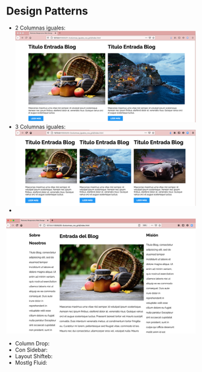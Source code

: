 # Design Patterns

- 2 Columnas iguales:
![](https://github.com/avilesdiana/Design_patterns/blob/main/ss/2Columns.png)
- 3 Columnas iguales:
![](https://github.com/avilesdiana/Design_patterns/blob/main/ss/3Columns.png)
-
![](https://github.com/avilesdiana/Design_patterns/blob/main/ss/3columns1+.png)
- Column Drop:
- Con Sidebar:
- Layout Shifteb:
- Mostlg Fluid: